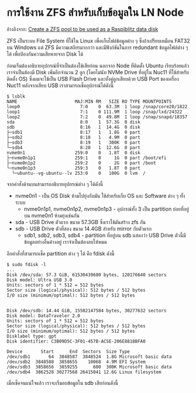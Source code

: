 # การใช้งาน ZFS สำหรับเก็บข้อมูลใน LN Node
อ้างอิงจาก: [Create a ZFS pool to be used as a Raspiblitz data disk](https://github.com/openoms/bitcoin-tutorials/blob/master/zfs/create-raspiblitz-zfs-disk.md)

ZFS เป็นระบบ File System ที่ใช้ใน Linux เพื่อเก็บไฟล์ข้อมูลต่าง ๆ ซึ่งถ้าเปรียบเหมือน FAT32 บน Windows แต่ ZFS มีความเสถียรมากกว่า และมีฟังก์ชันในการ redundant ข้อมูลไฟล์ต่าง ๆ ได้ เพื่อป้องกันความเสียหายจาก Disk ได้

ก่อนเริ่มต้องอธิบายอุปกรณ์ที่จำเป็นต้องใช้เสียก่อน นอกจาก Node ที่ติดตั้ง Ubuntu เรียบร้อยแล้ว เราจำเป็นต้องมี Disk เพิ่มอีกจำนวน 2 ลูก (โดยไม่นับ NVMe Drive ที่อยู่ใน Nuc11 ที่ใช้สำหรับติดตั้ง OS) ซึ่งผมจะใช้เป็น USB Flash Drive  และทั้งคู่ถูกเสียบด้วย USB Port ของเครื่อง Nuc11 หลังจากเสียบ USB เราสามารถเช็คอุปกรณ์ได้ดังนี้
~~~
$ lsblk
NAME                      MAJ:MIN RM   SIZE RO TYPE MOUNTPOINTS
loop0                       7:0    0  63.3M  1 loop /snap/core20/1822
loop1                       7:1    0 111.9M  1 loop /snap/lxd/24322
loop2                       7:2    0  49.8M  1 loop /snap/snapd/18357
sda                         8:0    1  57.3G  0 disk
sdb                         8:16   1  14.4G  0 disk
├─sdb1                      8:17   1   1.8G  0 part
├─sdb2                      8:18   1   4.9M  0 part
├─sdb3                      8:19   1   300K  0 part
└─sdb4                      8:20   1  12.6G  0 part
nvme0n1                   259:0    0   1.8T  0 disk
├─nvme0n1p1               259:1    0     1G  0 part /boot/efi
├─nvme0n1p2               259:2    0     2G  0 part /boot
└─nvme0n1p3               259:3    0   1.8T  0 part
  └─ubuntu--vg-ubuntu--lv 253:0    0   100G  0 lvm  /

~~~
จากคำสั่งด้านบนสามารถอธิบายอุปกรณ์ต่าง ๆ ได้ดังนี้
 - nvme0n1 - เป็น OS Disk ห้ามไปยุ่งกับมัน ใช้สำหรับเก็บ OS และ Software ต่าง ๆ ทั้งระบบ
    - nvme0n1p1, nvme0n1p2, nvme0n1p3 - อุปกรณ์ทั้ง 3 เป็น partition ย่อยที่อยู่บน nvme0n1 ห้ามยุ่งเช่นกัน
 - sda - USB Drive ตัวแรก ขนาด 57.3GB ซึ่งเราใช้มันสร้าง zfs กัน
 - sdb - USB Drive ตัวที่สอง ขนาด 14.4GB สำหรับ mirror กับตัวแรก
   - sdb1, sdb2, sdb3, sdb4 - partition ที่อยู่บน sdb แสดงว่า USB Drive ตัวนี้มีข้อมูลอย่างอื่นค้างอยู่ เราจำเป็นต้องลบให้หมด

อีกคำสั่งที่สามารถเช็ค partition ต่าง ๆ ได้ คือ fdisk ดังนี้
~~~
$ sudo fdisk -l
...
Disk /dev/sda: 57.3 GiB, 61530439680 bytes, 120176640 sectors
Disk model: Ultra USB 3.0
Units: sectors of 1 * 512 = 512 bytes
Sector size (logical/physical): 512 bytes / 512 bytes
I/O size (minimum/optimal): 512 bytes / 512 bytes


Disk /dev/sdb: 14.44 GiB, 15502147584 bytes, 30277632 sectors
Disk model: DataTraveler 2.0
Units: sectors of 1 * 512 = 512 bytes
Sector size (logical/physical): 512 bytes / 512 bytes
I/O size (minimum/optimal): 512 bytes / 512 bytes
Disklabel type: gpt
Disk identifier: C3B09D5C-3F01-457B-AC5E-206E8818BFA0

Device       Start      End  Sectors  Size Type
/dev/sdb1       64  3848587  3848524  1.8G Microsoft basic data
/dev/sdb2  3848588  3858655    10068  4.9M EFI System
/dev/sdb3  3858656  3859255      600  300K Microsoft basic data
/dev/sdb4  3862528 30277568 26415041 12.6G Linux filesystem

~~~
เมื่อเช็คจนแน่ใจแล้ว เราจะเริ่มลบข้อมูลใน sdb เสียก่อนดังนี้

